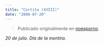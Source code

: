 ```yaml
---
title: "Cortito (XVIII)"
date: "2008-07-20"
---
```


> Publicado originalmente en [noesporno](/noesporno).

_20 de julio. Día de la mentira._